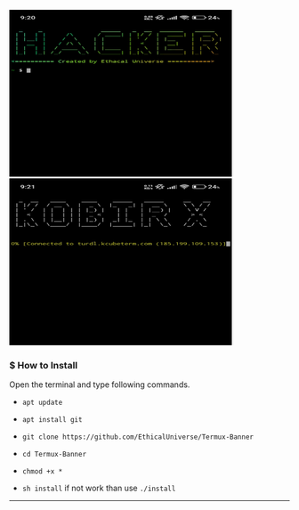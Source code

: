 <p float="center">
  <img src="https://github.com/EthicalUniverse/Termux-Banner/blob/main/Image/IMG_20240124_212134.jpg" width="400" height="300" />
  <img src="https://github.com/EthicalUniverse/Termux-Banner/blob/main/Image/IMG_20240124_212155.jpg" width="400" height="300" /> 
</p>



### $ How to Install

Open the terminal and type following commands.

* `apt update`

* `apt install git`

* `git clone https://github.com/EthicalUniverse/Termux-Banner`

* `cd Termux-Banner`

* `chmod +x *`

* `sh install` if not work than use `./install`


------------------------------------------------------------------------
